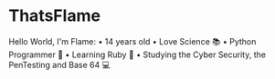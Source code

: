# ThatsFlame
Hello World, I'm Flame:
• 14 years old 
• Love Science 📚
• Python Programmer 🐍
• Learning Ruby 💎
• Studying the Cyber Security, the PenTesting and Base 64 💻
